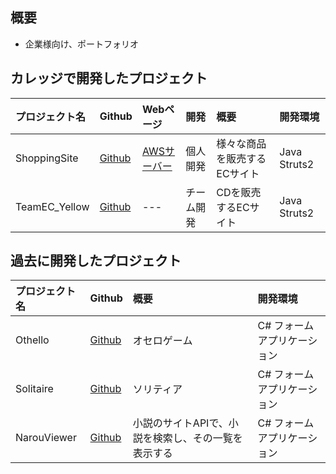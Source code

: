 ## 概要 
- 企業様向け、ポートフォリオ  
  
## カレッジで開発したプロジェクト
| プロジェクト名 | Github                                                                 | Webページ                                                                                   | 開発       | 概要                                 | 開発環境     |
|:---------------|:-----------------------------------------------------------------------|:--------------------------------------------------------------------------------------------|:-----------|:-------------------------------------|:-------------|
| ShoppingSite   | [Github](https://github.com/KazumaSakai/ShoppingSite "ShoppingSite")   | [AWSサーバー](http://ec2-54-200-170-136.us-west-2.compute.amazonaws.com:8080/ShoppingSite/) | 個人開発   | 様々な商品を販売するECサイト         | Java Struts2 |
| TeamEC_Yellow  | [Github](https://github.com/KazumaSakai/TeamEC_Yellow "TeamEC_Yellow") | ---                                                                                         | チーム開発 | CDを販売するECサイト                 | Java Struts2 |

## 過去に開発したプロジェクト
| プロジェクト名 | Github                                                                 | 概要                                                | 開発環境                    |
|:---------------|:-----------------------------------------------------------------------|:----------------------------------------------------|:----------------------------|
| Othello        | [Github](https://github.com/KazumaSakai/Othello "Othello")             |  オセロゲーム                                       | C# フォームアプリケーション |
| Solitaire      | [Github](https://github.com/KazumaSakai/Solitaire "Solitaire")         | ソリティア                                          | C# フォームアプリケーション |
| NarouViewer    | [Github](https://github.com/KazumaSakai/NarouViewer "NarouViewer")     | 小説のサイトAPIで、小説を検索し、その一覧を表示する | C# フォームアプリケーション |
